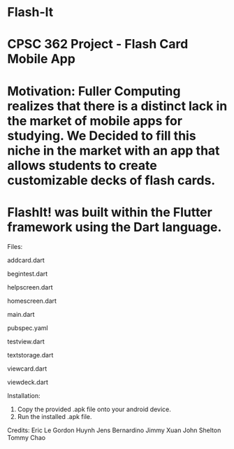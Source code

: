 # Flash-It
CPSC 362 Project - Flash Card Mobile App
======================================================================================================================================
Motivation: 
Fuller Computing realizes that there is a distinct lack in the market of mobile apps for studying. We Decided to fill this niche in the market with an app that allows students to create customizable decks of flash cards.
======================================================================================================================================
FlashIt! was built within the Flutter framework using the Dart language.
======================================================================================================================================
Files:

addcard.dart

begintest.dart

helpscreen.dart

homescreen.dart

main.dart

pubspec.yaml

testview.dart

textstorage.dart

viewcard.dart

viewdeck.dart





Installation:
1.  Copy the provided .apk file onto your android device.
2.  Run the installed .apk file.


Credits: 
Eric Le
Gordon Huynh
Jens Bernardino
Jimmy Xuan
John Shelton
Tommy Chao
